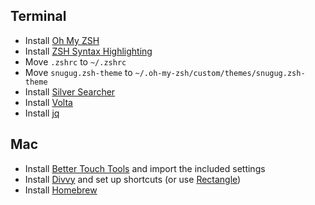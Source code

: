 ## Terminal

* Install [Oh My ZSH](https://ohmyz.sh/)
* Install [ZSH Syntax Highlighting](https://github.com/zsh-users/zsh-syntax-highlighting)
* Move `.zshrc` to `~/.zshrc`
* Move `snugug.zsh-theme` to `~/.oh-my-zsh/custom/themes/snugug.zsh-theme`
* Install [Silver Searcher](https://github.com/ggreer/the_silver_searcher)
* Install [Volta](https://volta.sh/)
* Install [jq](https://stedolan.github.io/jq/)

## Mac
* Install [Better Touch Tools](https://folivora.ai/) and import the included settings
* Install [Divvy](https://mizage.com/divvy/) and set up shortcuts (or use [Rectangle](https://github.com/rxhanson/Rectangle))
* Install [Homebrew](https://brew.sh/)